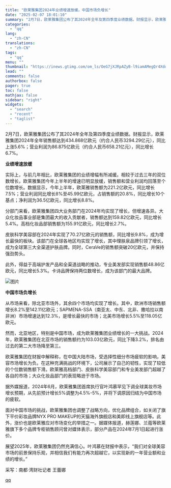 ```yaml
---
title: "欧莱雅集团2024年业绩增速放缓，中国市场负增长"
date: "2025-02-07 18:01:10"
summary: "2月7日，欧莱雅集团公布了其2024年全年及第四季度业绩数据。财报显示，欧莱雅集团2024年全年销售..."
categories:
  - "qq"
lang:
  - "zh-CN"
translations:
  - "zh-CN"
tags:
  - "qq"
menu: ""
thumbnail: "https://inews.gtimg.com/om_ls/OeG7jXJRpAZyB-l9iamAMegQr4Xddbn7Qiz2QcstzcjasAA_640360/0"
lead: ""
comments: false
authorbox: false
pager: true
toc: false
mathjax: false
sidebar: "right"
widgets:
  - "search"
  - "recent"
  - "taglist"
---
```


2月7日，欧莱雅集团公布了其2024年全年及第四季度业绩数据。财报显示，欧莱雅集团2024年全年销售额达到434.868亿欧元（约合人民币3294.29亿元），同比上涨5.6%；营业利润为86.875亿欧元（约合人民币658.21亿元），同比增长6.7%。

**业绩增速放缓**

实际上，与前几年相比，欧莱雅集团的业绩增幅有所减缓。相较于过去三年的双位数增长，欧莱雅集团今年上半年的增速已明显放缓，销售额和营业利润均回落至个位数增长。数据显示，今年上半年，欧莱雅销售额为221.2亿欧元，同比增长7.5%；营业利润同比增长8%至45.99亿欧元，占销售额的20.8%，同比增长10个基点；净利润为36.5亿欧元，同比增长8.8%。

分部门来看，欧莱雅集团四大业务部门在2024年均实现了增长，但增速各异。大众化妆品事业部是集团最大的收入贡献者，销售额达到159.82亿欧元，同比增长5.4%。高档化妆品部销售额为155.91亿欧元，同比增长2.7%。

皮肤科学美容部在2024年实现了70.27亿欧元的销售额，同比增长9.8%，成为增长最快的板块。该部门在全球各地区均实现了增长，其中理肤泉品牌引领了增长，成为全球第三大全渠道护肤品牌。同时，CeraVe的销售额突破20亿欧元，并保持强劲势头。

此外，得益于高端护发产品和全渠道战略的推动，专业美发部实现销售额48.86亿欧元，同比增长5.3%。卡诗品牌保持两位数增长，成为该部门的最大品牌。

![图片](https://inews.gtimg.com/om_bt/OmqdV3_ljD3ydm36VDYGheKMYP3XPOy0UySmfIHHXQdNcAA/641)

**中国市场负增长**

从市场来看，除北亚市场外，其余四个市场均实现了增长。其中，欧洲市场销售额增长8.2%至142.11亿欧元；SAPMENA-SSA（南亚太、中东、北非、撒哈拉以南非洲）市场增速达到12.3%，是增长最快的市场；北美市场增长5.5%至118.05亿欧元。

然而，北亚地区，特别是中国市场，成为欧莱雅集团业绩增长的一大挑战。2024年，欧莱雅集团在北亚市场的销售额约为103.03亿欧元，同比下降3.2%，排名由过去的第二大市场降至第三。

欧莱雅集团在财报中解释称，在中国大陆市场，受选择性细分市场疲软的影响，美容市场增长为负。在这种充满挑战的环境下，公司展示了自己的韧性，实现了较低的个位数销售额下滑。欧莱雅高档部门、皮肤科学美容部门和专业美发部门超越了各自的市场；大众化妆品部门的表现略逊于市场。

据外媒报道，2024年6月，欧莱雅集团首席执行官叶鸿慕罕见下调全球美妆市场增长预期，从先前预计增长5%调整为4.5%-5%，并将下调原因归结为中国市场的疲软。

面对中国市场的挑战，欧莱雅集团也调整了战略方向，优化品牌组合，如关闭了旗下平价彩妆品牌NYX PRO MAKEUP的天猫海外旗舰店和美即线上旗舰店等。此外，涨价也是欧莱雅应对市场变化的举措之一。据媒体报道，赫莲娜、兰蔻等欧莱雅旗下多个品牌专柜销售顾问曾对媒体表示，部分产品在2024年7月1日起进行涨价。

展望2025年，欧莱雅集团仍然充满信心。叶鸿慕在财报中表示，“我们对全球美容市场的前景保持乐观，并相信我们有能力再次超越它，以实现新的一年营业额和业绩的增长。”

采写：南都·湾财社记者 王蕾娜

[qq](https://new.qq.com/rain/a/20250207A079CA00)
